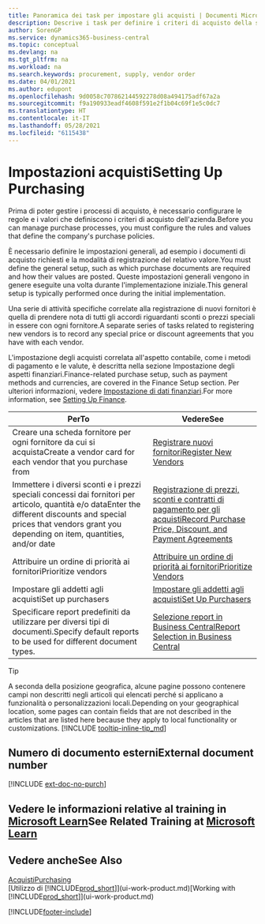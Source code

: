 ```yaml
---
title: Panoramica dei task per impostare gli acquisti | Documenti Microsoft
description: Descrive i task per definire i criteri di acquisto della società e impostare i processi di acquisto.
author: SorenGP
ms.service: dynamics365-business-central
ms.topic: conceptual
ms.devlang: na
ms.tgt_pltfrm: na
ms.workload: na
ms.search.keywords: procurement, supply, vendor order
ms.date: 04/01/2021
ms.author: edupont
ms.openlocfilehash: 9d0058c707862144592278d08a494175adf67a2a
ms.sourcegitcommit: f9a190933eadf4608f591e2f1b04c69f1e5c0dc7
ms.translationtype: HT
ms.contentlocale: it-IT
ms.lasthandoff: 05/28/2021
ms.locfileid: "6115438"
---
```

# <a name="setting-up-purchasing"></a><span data-ttu-id="03851-103">Impostazioni acquisti</span><span class="sxs-lookup"><span data-stu-id="03851-103">Setting Up Purchasing</span></span>
<span data-ttu-id="03851-104">Prima di poter gestire i processi di acquisto, è necessario configurare le regole e i valori che definiscono i criteri di acquisto dell'azienda.</span><span class="sxs-lookup"><span data-stu-id="03851-104">Before you can manage purchase processes, you must configure the rules and values that define the company's purchase policies.</span></span>

<span data-ttu-id="03851-105">È necessario definire le impostazioni generali, ad esempio i documenti di acquisto richiesti e la modalità di registrazione del relativo valore.</span><span class="sxs-lookup"><span data-stu-id="03851-105">You must define the general setup, such as which purchase documents are required and how their values are posted.</span></span> <span data-ttu-id="03851-106">Queste impostazioni generali vengono in genere eseguite una volta durante l'implementazione iniziale.</span><span class="sxs-lookup"><span data-stu-id="03851-106">This general setup is typically performed once during the initial implementation.</span></span>

<span data-ttu-id="03851-107">Una serie di attività specifiche correlate alla registrazione di nuovi fornitori è quella di prendere nota di tutti gli accordi riguardanti sconti o prezzi speciali in essere con ogni fornitore.</span><span class="sxs-lookup"><span data-stu-id="03851-107">A separate series of tasks related to registering new vendors is to record any special price or discount agreements that you have with each vendor.</span></span>

<span data-ttu-id="03851-108">L'impostazione degli acquisti correlata all'aspetto contabile, come i metodi di pagamento e le valute, è descritta nella sezione Impostazione degli aspetti finanziari.</span><span class="sxs-lookup"><span data-stu-id="03851-108">Finance-related purchase setup, such as payment methods and currencies, are covered in the Finance Setup section.</span></span> <span data-ttu-id="03851-109">Per ulteriori informazioni, vedere [Impostazione di dati finanziari](finance-setup-finance.md).</span><span class="sxs-lookup"><span data-stu-id="03851-109">For more information, see [Setting Up Finance](finance-setup-finance.md).</span></span>

| <span data-ttu-id="03851-110">Per</span><span class="sxs-lookup"><span data-stu-id="03851-110">To</span></span> | <span data-ttu-id="03851-111">Vedere</span><span class="sxs-lookup"><span data-stu-id="03851-111">See</span></span> |
| --- | --- |
| <span data-ttu-id="03851-112">Creare una scheda fornitore per ogni fornitore da cui si acquista</span><span class="sxs-lookup"><span data-stu-id="03851-112">Create a vendor card for each vendor that you purchase from</span></span>|[<span data-ttu-id="03851-113">Registrare nuovi fornitori</span><span class="sxs-lookup"><span data-stu-id="03851-113">Register New Vendors</span></span>](purchasing-how-register-new-vendors.md) |
| <span data-ttu-id="03851-114">Immettere i diversi sconti e i prezzi speciali concessi dai fornitori per articolo, quantità e/o data</span><span class="sxs-lookup"><span data-stu-id="03851-114">Enter the different discounts and special prices that vendors grant you depending on item, quantities, and/or date</span></span> |[<span data-ttu-id="03851-115">Registrazione di prezzi, sconti e contratti di pagamento per gli acquisti</span><span class="sxs-lookup"><span data-stu-id="03851-115">Record Purchase Price, Discount, and Payment Agreements</span></span>](purchasing-how-record-purchase-price-discount-payment-agreements.md) |
| <span data-ttu-id="03851-116">Attribuire un ordine di priorità ai fornitori</span><span class="sxs-lookup"><span data-stu-id="03851-116">Prioritize vendors</span></span> |[<span data-ttu-id="03851-117">Attribuire un ordine di priorità ai fornitori</span><span class="sxs-lookup"><span data-stu-id="03851-117">Prioritize Vendors</span></span>](purchasing-how-prioritize-vendors.md) |
| <span data-ttu-id="03851-118">Impostare gli addetti agli acquisti</span><span class="sxs-lookup"><span data-stu-id="03851-118">Set up purchasers</span></span> |[<span data-ttu-id="03851-119">Impostare gli addetti agli acquisti</span><span class="sxs-lookup"><span data-stu-id="03851-119">Set Up Purchasers</span></span>](purchasing-how-setup-purchasers.md) |
|<span data-ttu-id="03851-120">Specificare report predefiniti da utilizzare per diversi tipi di documenti.</span><span class="sxs-lookup"><span data-stu-id="03851-120">Specify default reports to be used for different document types.</span></span>|[<span data-ttu-id="03851-121">Selezione report in Business Central</span><span class="sxs-lookup"><span data-stu-id="03851-121">Report Selection in Business Central</span></span>](across-report-selections.md)|

> [!TIP]
> <span data-ttu-id="03851-122">A seconda della posizione geografica, alcune pagine possono contenere campi non descritti negli articoli qui elencati perché si applicano a funzionalità o personalizzazioni locali.</span><span class="sxs-lookup"><span data-stu-id="03851-122">Depending on your geographical location, some pages can contain fields that are not described in the articles that are listed here because they apply to local functionality or customizations.</span></span> [!INCLUDE [tooltip-inline-tip_md](includes/tooltip-inline-tip_md.md)]

## <a name="external-document-number"></a><span data-ttu-id="03851-123">Numero di documento esterni</span><span class="sxs-lookup"><span data-stu-id="03851-123">External document number</span></span>

[!INCLUDE [ext-doc-no-purch](includes/ext-doc-no-purch.md)]

## <a name="see-related-training-at-microsoft-learn"></a><span data-ttu-id="03851-124">Vedere le informazioni relative al training in [Microsoft Learn](/learn/paths/trade-get-started-dynamics-365-business-central/)</span><span class="sxs-lookup"><span data-stu-id="03851-124">See Related Training at [Microsoft Learn](/learn/paths/trade-get-started-dynamics-365-business-central/)</span></span>

## <a name="see-also"></a><span data-ttu-id="03851-125">Vedere anche</span><span class="sxs-lookup"><span data-stu-id="03851-125">See Also</span></span>

[<span data-ttu-id="03851-126">Acquisti</span><span class="sxs-lookup"><span data-stu-id="03851-126">Purchasing</span></span>](purchasing-manage-purchasing.md)  
<span data-ttu-id="03851-127">[Utilizzo di [!INCLUDE[prod_short](includes/prod_short.md)]](ui-work-product.md)</span><span class="sxs-lookup"><span data-stu-id="03851-127">[Working with [!INCLUDE[prod_short](includes/prod_short.md)]](ui-work-product.md)</span></span>


[!INCLUDE[footer-include](includes/footer-banner.md)]